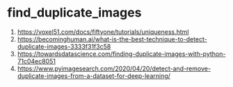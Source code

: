 # find_duplicate_images

1. https://voxel51.com/docs/fiftyone/tutorials/uniqueness.html
2. https://becominghuman.ai/what-is-the-best-technique-to-detect-duplicate-images-3333f31f3c58
3. https://towardsdatascience.com/finding-duplicate-images-with-python-71c04ec8051
4. https://www.pyimagesearch.com/2020/04/20/detect-and-remove-duplicate-images-from-a-dataset-for-deep-learning/